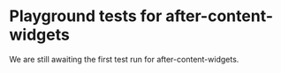 # Playground tests for after-content-widgets
We are still awaiting the first test run for after-content-widgets.
